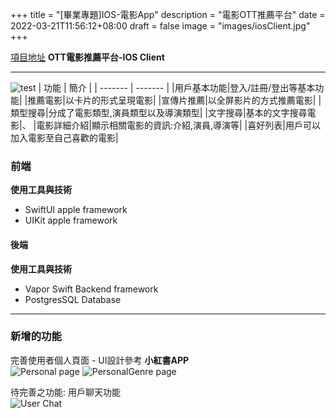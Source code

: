 +++
title = "[畢業專題]IOS-電影App"
description = "電影OTT推薦平台"
date = 2022-03-21T11:56:12+08:00
draft = false
image = "images/iosClient.jpg"
+++

[項目地址](https://github.com/RyanTokManMokMTM/MovieAppSwiftUI.git) **OTT電影推薦平台-IOS Client**

---

![test](/personal-blogger/images/iosClient.png)
| 功能   | 簡介     | 
| ------- | ------- |
|用戶基本功能|登入/註冊/登出等基本功能|
|推薦電影|以卡片的形式呈現電影|
|宣傳片推薦|以全屏影片的方式推薦電影|
|類型搜尋|分成了電影類型,演員類型以及導演類型|
|文字搜尋|基本的文字搜尋電影|、
|電影詳細介紹|顯示相關電影的資訊:介紹,演員,導演等|
|喜好列表|用戶可以加入電影至自己喜歡的電影|

### 前端
**使用工具與技術**
* SwiftUI apple framework
* UIKit apple framework
#### 後端
**使用工具與技術**
* Vapor Swift Backend framework
* PostgresSQL Database
---

### 新增的功能
完善使用者個人頁面 - UI設計參考 **小紅書APP**  
![Personal page](/personal-blogger/images/person.jpg)
![PersonalGenre page](/personal-blogger/images/personalGenre.jpg)

待完善之功能: 用戶聊天功能  
![User Chat](/personal-blogger/images/chat.jpg)